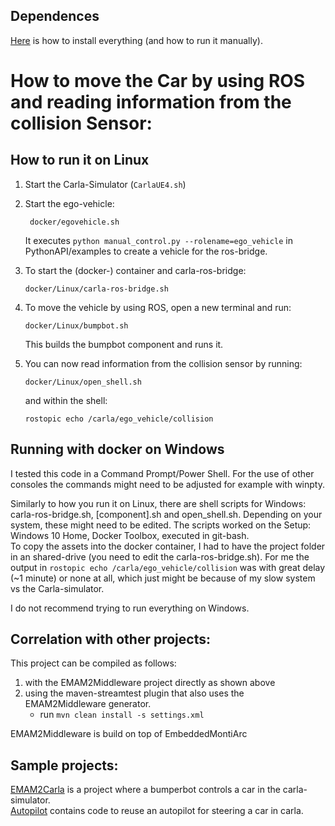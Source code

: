 <!-- (c) https://github.com/MontiCore/monticore -->
## Dependences 
[Here](https://git.rwth-aachen.de/monticore/EmbeddedMontiArc/applications/carlacomponents/blob/merge-attempt-1/HowToInstall.md) is how to install everything (and how to run it manually).

# How to move the Car by using ROS and reading information from the collision Sensor:
## How to run it on Linux

1. Start the Carla-Simulator (`CarlaUE4.sh`)

2. Start the ego-vehicle: 

        docker/egovehicle.sh

    It executes `python manual_control.py --rolename=ego_vehicle` in PythonAPI/examples to create a vehicle for the ros-bridge.
3.  To start the (docker-) container and carla-ros-bridge:  

        docker/Linux/carla-ros-bridge.sh

4.  To move the vehicle by using ROS, open a new terminal and run:  

        docker/Linux/bumpbot.sh
    
    This builds the bumpbot component and runs it.
5.  You can now read information from the collision sensor by running: 

        docker/Linux/open_shell.sh 
        
    and within the shell:
    
        rostopic echo /carla/ego_vehicle/collision

## Running with docker on Windows
I tested this code in a Command Prompt/Power Shell. For the use of other consoles the commands might need to be adjusted for example with winpty.

Similarly to how you run it on Linux, there are shell scripts for Windows: carla-ros-bridge.sh, [component].sh and open_shell.sh. Depending on your system, these might need to be edited.
The scripts worked on the Setup: Windows 10 Home, Docker Toolbox, executed in git-bash.     
To copy the assets into the docker container, I had to have the project folder in an shared-drive (you need to edit the carla-ros-bridge.sh). For me the output in `rostopic echo /carla/ego_vehicle/collision` was with great delay (~1 minute) or none at all, which just might be because of my slow system vs the Carla-simulator.

I do not recommend trying to run everything on Windows.

## Correlation with other projects:

This project can be compiled as follows:

1. with the EMAM2Middleware project directly as shown above
2. using the maven-streamtest plugin that also uses the EMAM2Middleware generator.
    - run `mvn clean install -s settings.xml`
 
EMAM2Middleware is build on top of EmbeddedMontiArc

## Sample projects:

[EMAM2Carla](https://git.rwth-aachen.de/monticore/EmbeddedMontiArc/applications/carlacomponents/tree/master/EMAM2Carla) is a project where a bumperbot controls a car in the carla-simulator.  
[Autopilot](https://git.rwth-aachen.de/monticore/EmbeddedMontiArc/applications/carlacomponents/tree/autopilot-wrapper_experiments) contains code to reuse an autopilot for steering a car in carla.